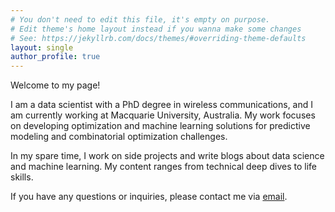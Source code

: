 ```yaml
---
# You don't need to edit this file, it's empty on purpose.
# Edit theme's home layout instead if you wanna make some changes
# See: https://jekyllrb.com/docs/themes/#overriding-theme-defaults
layout: single
author_profile: true
---
```

Welcome to my page!

I am a data scientist with a PhD degree in wireless communications, and I am currently working at Macquarie University, Australia. My work focuses on developing optimization and machine learning solutions for predictive modeling and combinatorial optimization challenges.

In my spare time, I work on side projects and write blogs about data science and machine learning. My content ranges from technical deep dives to life skills.

If you have any questions or inquiries, please contact me via [email](mailto:tungvu.telecom@gmail.com)<i class="fab fa-fw fa-envelope"></i>.
